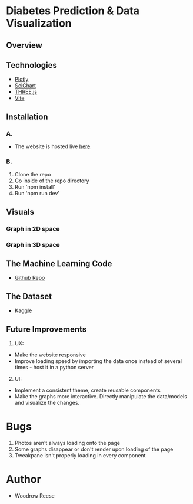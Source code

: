 # Diabetes Prediction & Data Visualization

## Overview

## Technologies
- [Plotly](https://plotly.com/javascript/)
- [SciChart](https://www.scichart.com/documentation/js/current/webframe.html#SciChart_JS_User_Manual.html)
- [THREE.js](https://threejs.org/docs/index.html#manual/en/introduction/Creating-a-scene)
- [Vite](https://vite.dev/)

## Installation 
### A.
- The website is hosted live [here](https://woooocoder.github.io/CS460student/diabetes/)

### B.
1. Clone the repo
2. Go inside of the repo directory
3. Run 'npm install'
3. Run 'npm run dev'


## Visuals
### Graph in 2D space
### Graph in 3D space

## The Machine Learning Code
- [Github Repo](https://github.com/woooocoder/machine-learning/blob/main/diabetes-ml/diabetes.ipynb)

## The Dataset
- [Kaggle](https://www.kaggle.com/datasets/uciml/pima-indians-diabetes-database)

## Future Improvements
1. UX: 
- Make the website responsive
-  Improve loading speed by importing the data once instead of several times - host it in a python server
2. UI: 
- Implement a consistent theme, create reusable components
- Make the graphs more interactive. Directly manipulate the data/models and visualize the changes. 

# Bugs 
1. Photos aren't always loading onto the page
2. Some graphs disappear or don't render upon loading of the page
3. Tweakpane isn't properly loading in every component

# Author
- Woodrow Reese
